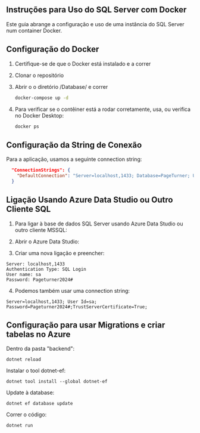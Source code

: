 ## Instruções para Uso do SQL Server com Docker

Este guia abrange a configuração e uso de uma instância do SQL Server num container Docker.

## Configuração do Docker

1. Certifique-se de que o Docker está instalado e a correr

2. Clonar o repositório 

3. Abrir o o diretório /Database/ e correr 

    ```bash
    docker-compose up -d
    ```

4. Para verificar se o contêiner está a rodar corretamente, usa, ou verifica no Docker Desktop:

    ```bash
    docker ps
    ```

## Configuração da String de Conexão

Para a aplicação, usamos a seguinte connection string:

```json
  "ConnectionStrings": {
    "DefaultConnection": "Server=localhost,1433; Database=PageTurner; User Id=sa; Password=Pageturner2024#; TrustServerCertificate=True;"
  }
```

## Ligação Usando Azure Data Studio ou Outro Cliente SQL
1. Para ligar à base de dados SQL Server usando Azure Data Studio ou outro cliente MSSQL:

2. Abrir o Azure Data Studio:

3. Criar uma nova ligação e preencher:
```
Server: localhost,1433
Authentication Type: SQL Login
User name: sa
Password: Pageturner2024#
```

4. Podemos também usar uma connection string:
```
Server=localhost,1433; User Id=sa; Password=Pageturner2024#;TrustServerCertificate=True;
```

## Configuração para usar Migrations e criar tabelas no Azure

Dentro da pasta "backend":
```
dotnet reload
```

Instalar o tool dotnet-ef:
```
dotnet tool install --global dotnet-ef
```

Update à database:
```
dotnet ef database update
```

Correr o código:
```
dotnet run
```

